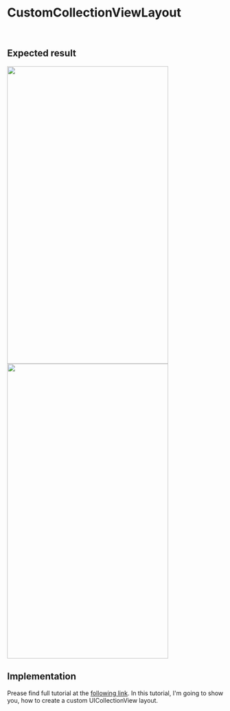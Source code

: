 # CustomCollectionViewLayout

&nbsp;
<h2>Expected result</h2>
<a href="https://octodev.net/wp-content/uploads/2017/04/layout_v1.jpg"><img class="alignnone wp-image-2346 size-full" src="https://octodev.net/wp-content/uploads/2017/04/layout_v1.jpg" alt="" width="375" height="692" /></a> <a href="https://octodev.net/wp-content/uploads/2017/04/layout_v2.jpg"><img class="wp-image-2347 size-full alignright" src="https://octodev.net/wp-content/uploads/2017/04/layout_v2.jpg" alt="" width="375" height="686" /></a>

<h2>Implementation</h2>
Prease find full tutorial at the <a href="https://github.com/octodevukr/CustomCollectionViewLayout" target="_blank">following link</a>.
In this tutorial, I'm going to show you, how to create a custom UICollectionView layout. 
